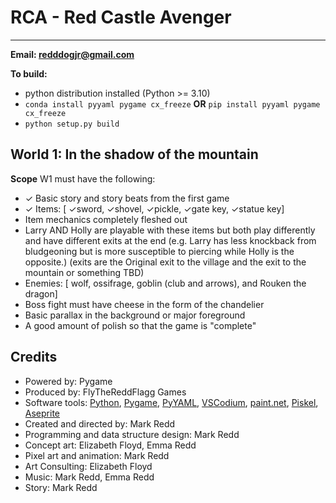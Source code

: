 # RCA   - Red Castle Avenger
---

**Email: redddogjr@gmail.com**

**To build:**
- python distribution installed (Python >= 3.10)
- `conda install pyyaml pygame cx_freeze` **OR** `pip install pyyaml pygame cx_freeze`
- `python setup.py build`

## World 1: In the shadow of the mountain

**Scope** W1 must have the following: 

- ✓ Basic story and story beats from the first game
- ✓ Items: [ ✓sword, ✓shovel, ✓pickle, ✓gate key, ✓statue key]
- Item mechanics completely fleshed out
- Larry AND Holly are playable with these items but both play differently and have different exits at the end (e.g. Larry has less knockback from bludgeoning but is more susceptible to piercing while Holly is the opposite.) (exits are the Original exit to the village and the exit to the mountain or something TBD)
- Enemies: [ wolf, ossifrage, goblin (club and arrows), and Rouken the dragon]
- Boss fight must have cheese in the form of the chandelier
- Basic parallax in the background or major foreground
- A good amount of polish so that the game is "complete"

## Credits

- Powered by: Pygame
- Produced by: FlyTheReddFlagg Games
- Software tools: [Python](https://www.python.org/), [Pygame](https://www.pygame.org), [PyYAML](https://pyyaml.org/), [VSCodium](https://vscodium.com/), [paint.net](https://getpaint.net/), [Piskel](https://www.piskelapp.com/),  [Aseprite](https://www.aseprite.org/)
- Created and directed by: Mark Redd
- Programming and data structure design: Mark Redd
- Concept art: Elizabeth Floyd, Emma Redd
- Pixel art and animation: Mark Redd
- Art Consulting: Elizabeth Floyd
- Music: Mark Redd, Emma Redd
- Story: Mark Redd

